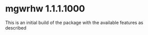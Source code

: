 # mgwrhw 1.1.1.1000

This is an initial build of the package with the available features as described


